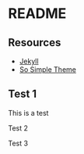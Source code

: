 # README

## Resources

- [Jekyll](https://jekyllrb.com/docs/)
- [So Simple Theme](https://github.com/mmistakes/so-simple-theme#github-pages-method)

## Test 1

This is a test

Test 2

Test 3